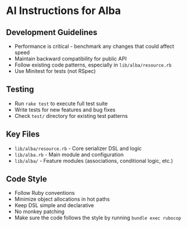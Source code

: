 # AI Instructions for Alba

## Development Guidelines
- Performance is critical - benchmark any changes that could affect speed
- Maintain backward compatibility for public API
- Follow existing code patterns, especially in `lib/alba/resource.rb`
- Use Minitest for tests (not RSpec)

## Testing
- Run `rake test` to execute full test suite
- Write tests for new features and bug fixes
- Check `test/` directory for existing test patterns

## Key Files
- `lib/alba/resource.rb` - Core serializer DSL and logic
- `lib/alba.rb` - Main module and configuration
- `lib/alba/` - Feature modules (associations, conditional logic, etc.)

## Code Style
- Follow Ruby conventions
- Minimize object allocations in hot paths
- Keep DSL simple and declarative
- No monkey patching
- Make sure the code follows the style by running `bundle exec rubocop`
